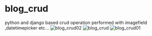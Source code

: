 # blog_crud
python and django based crud operation performed with imagefield ,datetimepicker etc...
![blog_crud02](https://user-images.githubusercontent.com/91698469/143187116-6df3df95-dcfb-455a-bcca-4336eedfab67.png)
![blog_crud](https://user-images.githubusercontent.com/91698469/143187119-198a1bc3-1f34-4dc8-8840-2e5988e6e052.png)
![blog_crud01](https://user-images.githubusercontent.com/91698469/143187122-d122e7f4-dc4c-4103-8f8e-bd5e2bc9d322.png)
